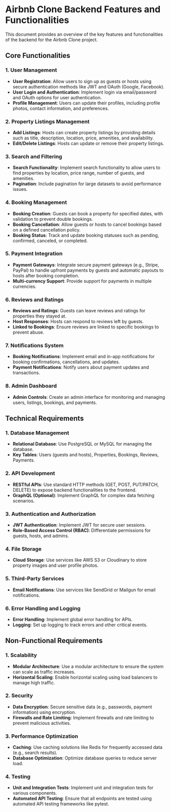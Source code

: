 # Airbnb Clone Backend Features and Functionalities

This document provides an overview of the key features and functionalities of the backend for the Airbnb Clone project.

## Core Functionalities

### 1. User Management
- **User Registration**: Allow users to sign up as guests or hosts using secure authentication methods like JWT and OAuth (Google, Facebook).
- **User Login and Authentication**: Implement login via email/password and OAuth options for user authentication.
- **Profile Management**: Users can update their profiles, including profile photos, contact information, and preferences.

### 2. Property Listings Management
- **Add Listings**: Hosts can create property listings by providing details such as title, description, location, price, amenities, and availability.
- **Edit/Delete Listings**: Hosts can update or remove their property listings.

### 3. Search and Filtering
- **Search Functionality**: Implement search functionality to allow users to find properties by location, price range, number of guests, and amenities.
- **Pagination**: Include pagination for large datasets to avoid performance issues.

### 4. Booking Management
- **Booking Creation**: Guests can book a property for specified dates, with validation to prevent double bookings.
- **Booking Cancellation**: Allow guests or hosts to cancel bookings based on a defined cancellation policy.
- **Booking Status**: Track and update booking statuses such as pending, confirmed, canceled, or completed.

### 5. Payment Integration
- **Payment Gateways**: Integrate secure payment gateways (e.g., Stripe, PayPal) to handle upfront payments by guests and automatic payouts to hosts after booking completion.
- **Multi-currency Support**: Provide support for payments in multiple currencies.

### 6. Reviews and Ratings
- **Reviews and Ratings**: Guests can leave reviews and ratings for properties they stayed at.
- **Host Responses**: Hosts can respond to reviews left by guests.
- **Linked to Bookings**: Ensure reviews are linked to specific bookings to prevent abuse.

### 7. Notifications System
- **Booking Notifications**: Implement email and in-app notifications for booking confirmations, cancellations, and updates.
- **Payment Notifications**: Notify users about payment updates and transactions.

### 8. Admin Dashboard
- **Admin Controls**: Create an admin interface for monitoring and managing users, listings, bookings, and payments.

## Technical Requirements

### 1. Database Management
- **Relational Database**: Use PostgreSQL or MySQL for managing the database.
- **Key Tables**: Users (guests and hosts), Properties, Bookings, Reviews, Payments.

### 2. API Development
- **RESTful APIs**: Use standard HTTP methods (GET, POST, PUT/PATCH, DELETE) to expose backend functionalities to the frontend.
- **GraphQL (Optional)**: Implement GraphQL for complex data fetching scenarios.

### 3. Authentication and Authorization
- **JWT Authentication**: Implement JWT for secure user sessions.
- **Role-Based Access Control (RBAC)**: Differentiate permissions for guests, hosts, and admins.

### 4. File Storage
- **Cloud Storage**: Use services like AWS S3 or Cloudinary to store property images and user profile photos.

### 5. Third-Party Services
- **Email Notifications**: Use services like SendGrid or Mailgun for email notifications.

### 6. Error Handling and Logging
- **Error Handling**: Implement global error handling for APIs.
- **Logging**: Set up logging to track errors and other critical events.

## Non-Functional Requirements

### 1. Scalability
- **Modular Architecture**: Use a modular architecture to ensure the system can scale as traffic increases.
- **Horizontal Scaling**: Enable horizontal scaling using load balancers to manage high traffic.

### 2. Security
- **Data Encryption**: Secure sensitive data (e.g., passwords, payment information) using encryption.
- **Firewalls and Rate Limiting**: Implement firewalls and rate limiting to prevent malicious activities.

### 3. Performance Optimization
- **Caching**: Use caching solutions like Redis for frequently accessed data (e.g., search results).
- **Database Optimization**: Optimize database queries to reduce server load.

### 4. Testing
- **Unit and Integration Tests**: Implement unit and integration tests for various components.
- **Automated API Testing**: Ensure that all endpoints are tested using automated API testing frameworks like pytest.

